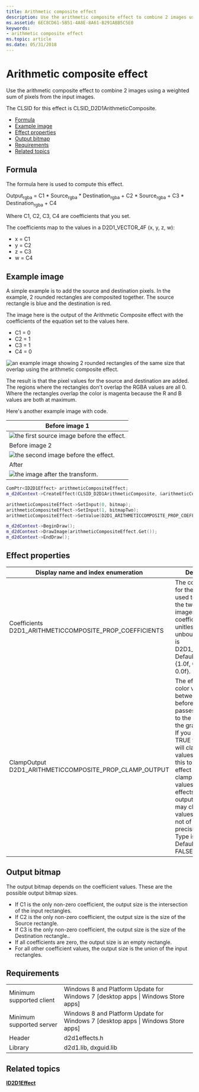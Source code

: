 ```yaml
---
title: Arithmetic composite effect
description: Use the arithmetic composite effect to combine 2 images using a weighted sum of pixels from the input images.
ms.assetid: 6EC8CD61-5B51-4A8E-8A61-B291ABB5C5E0
keywords:
- arithmetic composite effect
ms.topic: article
ms.date: 05/31/2018
---
```


# Arithmetic composite effect

Use the arithmetic composite effect to combine 2 images using a weighted sum of pixels from the input images.

The CLSID for this effect is CLSID\_D2D1ArithmeticComposite.

-   [Formula](#formula)
-   [Example image](#example-image)
-   [Effect properties](#effect-properties)
-   [Output bitmap](#output-bitmap)
-   [Requirements](#requirements)
-   [Related topics](#related-topics)

## Formula

The formula here is used to compute this effect.

Output<sub>rgba</sub> = C1 \* Source<sub>rgba</sub> \* Destination<sub>rgba</sub> + C2 \* Source<sub>rgba</sub> + C3 \* Destination<sub>rgba</sub> + C4

Where C1, C2, C3, C4 are coefficients that you set.

The coefficients map to the values in a D2D1\_VECTOR\_4F (x, y, z, w):

-   x = C1
-   y = C2
-   z = C3
-   w = C4

## Example image

A simple example is to add the source and destination pixels. In the example, 2 rounded rectangles are composited together. The source rectangle is blue and the destination is red.

The image here is the output of the Arithmetic Composite effect with the coefficients of the equation set to the values here.

-   C1 = 0
-   C2 = 1
-   C3 = 1
-   C4 = 0

![an example image showing 2 rounded rectangles of the same size that overlap using the arithmetic composite effect.](images/arithmetic-50-percent.png)

The result is that the pixel values for the source and destination are added. The regions where the rectangles don't overlap the RGBA values are all 0. Where the rectangles overlap the color is magenta because the R and B values are both at maximum.

Here's another example image with code.



| Before image 1                                                             |
|----------------------------------------------------------------------------|
| ![the first source image before the effect.](images/default-before.jpg)    |
| Before image 2                                                             |
| ![the second image before the effect.](images/4-arthimetic-composite2.jpg) |
| After                                                                      |
| ![the image after the transform.](images/4-arithmeticcomposite.png)        |



 


```C++
ComPtr<ID2D1Effect> arithmeticCompositeEffect;
m_d2dContext->CreateEffect(CLSID_D2D1ArithmeticComposite, &arithmeticCompositeEffect);

arithmeticCompositeEffect->SetInput(0, bitmap);
arithmeticCompositeEffect->SetInput(1, bitmapTwo);
arithmeticCompositeEffect->SetValue(D2D1_ARITHMETICCOMPOSITE_PROP_COEFFICIENTS, D2D1::Vector4F(0.0f, 0.5f, 0.5f, 0.0f));

m_d2dContext->BeginDraw();
m_d2dContext->DrawImage(arithmeticCompositeEffect.Get());
m_d2dContext->EndDraw();
```



## Effect properties



| Display name and index enumeration                                               | Description                                                                                                                                                                                                                                                                                                                                                                                                                                       |
|----------------------------------------------------------------------------------|---------------------------------------------------------------------------------------------------------------------------------------------------------------------------------------------------------------------------------------------------------------------------------------------------------------------------------------------------------------------------------------------------------------------------------------------------|
| Coefficients<br/> D2D1\_ARITHMETICCOMPOSITE\_PROP\_COEFFICIENTS<br/> | The coefficients for the equation used to composite the two input images. The coefficients are unitless and unbounded. Type is D2D1\_VECTOR\_4F.<br/> Default value is {1.0f, 0.0f, 0.0f, 0.0f}.<br/>                                                                                                                                                                                                                                 |
| ClampOutput<br/> D2D1\_ARITHMETICCOMPOSITE\_PROP\_CLAMP\_OUTPUT<br/> | The effect clamps color values to between 0 and 1 before the effect passes the values to the next effect in the graph. <br/> If you set this to TRUE the effect will clamp the values. If you set this to FALSE, the effect will not clamp the color values, but other effects and the output surface may clamp the values if they are not of high enough precision.<br/> Type is BOOL.<br/> Default value is FALSE.<br/> |



 

## Output bitmap

The output bitmap depends on the coefficient values. These are the possible output bitmap sizes.

-   If C1 is the only non-zero coefficient, the output size is the intersection of the input rectangles.
-   If C2 is the only non-zero coefficient, the output size is the size of the Source rectangle.
-   If C3 is the only non-zero coefficient, the output size is the size of the Destination rectangle..
-   If all coefficients are zero, the output size is an empty rectangle.
-   For all other coefficient values, the output size is the union of the input rectangles.

## Requirements



|                          |                                                                                    |
|--------------------------|------------------------------------------------------------------------------------|
| Minimum supported client | Windows 8 and Platform Update for Windows 7 \[desktop apps \| Windows Store apps\] |
| Minimum supported server | Windows 8 and Platform Update for Windows 7 \[desktop apps \| Windows Store apps\] |
| Header                   | d2d1effects.h                                                                      |
| Library                  | d2d1.lib, dxguid.lib                                                               |



 

## Related topics

<dl> <dt>

[**ID2D1Effect**](/windows/win32/api/d2d1_1/nn-d2d1_1-id2d1effect)
</dt> </dl>

 

